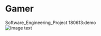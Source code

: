 # Gamer
Software_Engineering_Project
180613:demo</br> 
![Image text](https://github.com/luochonghai/Gamer/blob/master/Pics/demo180613.gif)

